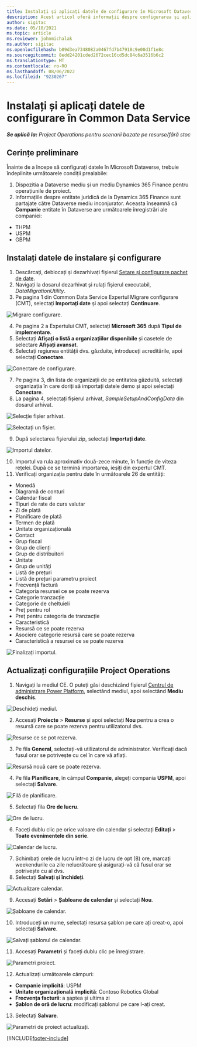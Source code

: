 ```yaml
---
title: Instalați și aplicați datele de configurare în Microsoft Dataverse
description: Acest articol oferă informații despre configurarea și aplicarea datelor de configurare în Operațiuni de proiect.
author: sigitac
ms.date: 05/10/2021
ms.topic: article
ms.reviewer: johnmichalak
ms.author: sigitac
ms.openlocfilehash: b09d3ea7348082a0467fd7b47918c9e00d1f1e8c
ms.sourcegitcommit: 8edd24201cded2672cec16cd5dc84c6a3516b6c2
ms.translationtype: MT
ms.contentlocale: ro-RO
ms.lasthandoff: 08/06/2022
ms.locfileid: "9230267"
---
```

# <a name="set-up-and-apply-configuration-data-in-the-common-data-service"></a>Instalați și aplicați datele de configurare în Common Data Service 

_**Se aplică la:** Project Operations pentru scenarii bazate pe resurse/fără stoc_



## <a name="prerequisites"></a>Cerințe preliminare

Înainte de a începe să configurați datele în Microsoft Dataverse, trebuie îndeplinite următoarele condiții prealabile:

1.  Dispozitia a Dataverse mediu și un mediu Dynamics 365 Finance pentru operațiunile de proiect.
2.  Informațiile despre entitate juridică de la Dynamics 365 Finance sunt partajate către Dataverse mediu inconjurator. Aceasta înseamnă că **Companie** entitate în Dataverse are următoarele înregistrări ale companiei:
  - THPM
  - USPM
  - GBPM

## <a name="install-setup-and-configuration-data"></a>Instalați datele de instalare și configurare

1. Descărcați, deblocați și dezarhivați fișierul [Setare și configurare pachet de date](https://download.microsoft.com/download/e/2/d/e2da6c98-d5dd-450c-aabe-fd6bf2ba374b/ProjOpsSampleSetupData-%20Integrated%20Latest.zip).
2. Navigați la dosarul dezarhivat și rulați fișierul executabil, *DataMigrationUtility*.
3. Pe pagina 1 din Common Data Service Expertul Migrare configurare (CMT), selectați **Importați date** și apoi selectați **Continuare**.

![Migrare configurare.](./media/1ConfigurationMigration.png)

4. Pe pagina 2 a Expertului CMT, selectați **Microsoft 365** după **Tipul de implementare**.
5. Selectați **Afișați o listă a organizațiilor disponibile** și casetele de selectare **Afișați avansat**.
6. Selectați regiunea entității dvs. găzduite, introduceți acreditările, apoi selectați **Conectare**.

![Conectare de configurare.](./media/2ConfigurationSignin.png)

7. Pe pagina 3, din lista de organizații de pe entitatea găzduită, selectați organizația în care doriți să importați datele demo și apoi selectați **Conectare**.
8. La pagina 4, selectați fișierul arhivat, *SampleSetupAndConfigData* din dosarul arhivat.

![Selecție fișier arhivat.](./media/3ZipFile.png)

![Selectați un fișier.](./media/4SelectAFile.png)

9. După selectarea fișierului zip, selectați **Importați date**.

![Importul datelor.](./media/5ImportData.png)

10. Importul va rula aproximativ două-zece minute, în funcție de viteza rețelei. După ce se termină importarea, ieșiți din expertul CMT. 
11. Verificați organizația pentru date în următoarele 26 de entități:

  - Monedă
  - Diagramă de conturi
  - Calendar fiscal
  - Tipuri de rate de curs valutar
  - Zi de plată
  - Planificare de plată
  - Termen de plată
  - Unitate organizațională
  - Contact
  - Grup fiscal
  - Grup de clienți
  - Grup de distribuitori
  - Unitate
  - Grup de unități
  - Listă de prețuri
  - Listă de prețuri parametru proiect
  - Frecvență factură
  - Categoria resursei ce se poate rezerva
  - Categorie tranzacție
  - Categorie de cheltuieli
  - Preț pentru rol
  - Preț pentru categoria de tranzacție
  - Caracteristică
  - Resursă ce se poate rezerva
  - Asociere categorie resursă care se poate rezerva
  - Caracteristică a resursei ce se poate rezerva

![Finalizați importul.](./media/6CompleteImport.png)

## <a name="update-project-operations-configurations"></a>Actualizați configurațiile Project Operations

1. Navigați la mediul CE. O puteți găsi deschizând fișierul [Centrul de administrare Power Platform](https://admin.powerplatform.microsoft.com/environments), selectând mediul, apoi selectând **Mediu deschis**. 

![Deschideți mediul.](./media/7OpenEnvironment.png)

2. Accesați **Proiecte** > **Resurse** și apoi selectați **Nou** pentru a crea o resursă care se poate rezerva pentru utilizatorul dvs.

![Resurse ce se pot rezerva.](./media/8BookableResources.png)

3. Pe fila **General**, selectați-vă utilizatorul de administrator. Verificați dacă fusul orar se potrivește cu cel în care vă aflați. 

![Resursă nouă care se poate rezerva.](./media/9NewBookableResource.png)

4. Pe fila **Planificare**, în câmpul **Companie**, alegeți compania **USPM**, apoi selectați **Salvare**. 

![Filă de planificare.](./media/10SchedulingTab.png)

5. Selectați fila **Ore de lucru**.  

![Ore de lucru.](./media/11WorkHours.png)

6. Faceți dublu clic pe orice valoare din calendar și selectați **Editați** > **Toate evenimentele din serie**. 

![Calendar de lucru.](./media/12WorkCalendar.png)

7. Schimbați orele de lucru într-o zi de lucru de opt (8) ore, marcați weekendurile ca zile nelucrătoare și asigurați-vă că fusul orar se potrivește cu al dvs. 
8. Selectați **Salvați și închideți**.

![Actualizare calendar.](./media/13UpdateCalendar.png)

9. Accesați **Setări** > **Șabloane de calendar** și selectați **Nou**.
 
 ![Șabloane de calendar.](./media/14CalendarTemplates.png)
 
 10. Introduceți un nume, selectați resursa șablon pe care ați creat-o, apoi selectați **Salvare**. 
 
 ![Salvați șablonul de calendar.](./media/15SaveCalendarTemplate.png)
 
 11. Accesați **Parametri** și faceți dublu clic pe înregistrare. 
 
 ![Parametri proiect.](./media/16ProjectParameters.png)
 
12. Actualizați următoarele câmpuri:

 - **Companie implicită**: USPM
 - **Unitate organizațională implicită**: Contoso Robotics Global
 - **Frecvența facturii**: a șaptea și ultima zi
 - **Șablon de oră de lucru**: modificați șablonul pe care l-ați creat.

13. Selectați **Salvare**. 

![Parametri de proiect actualizați.](./media/17UpdatedProjectParameters.png)


[!INCLUDE[footer-include](../includes/footer-banner.md)]
